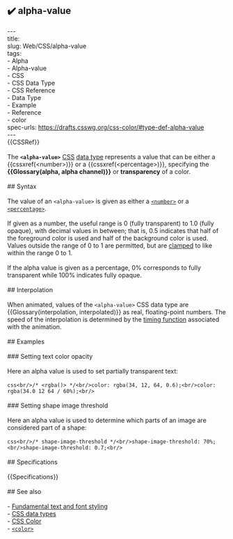 ## ✔️ alpha-value 
 ---<br/>title: <alpha-value><br/>slug: Web/CSS/alpha-value<br/>tags:<br/>  - Alpha<br/>  - Alpha-value<br/>  - CSS<br/>  - CSS Data Type<br/>  - CSS Reference<br/>  - Data Type<br/>  - Example<br/>  - Reference<br/>  - color<br/>spec-urls: https://drafts.csswg.org/css-color/#type-def-alpha-value<br/>---<br/>{{CSSRef}}<br/><br/>The **`<alpha-value>`** [CSS](/en-US/docs/Web/CSS) [data type](/en-US/docs/Web/CSS/CSS_Types) represents a value that can be either a {{cssxref(&lt;number&gt;)}} or a {{cssxref(&lt;percentage&gt;)}}, specifying the **{{Glossary(alpha, alpha channel)}}** or **transparency** of a color.<br/><br/>## Syntax<br/><br/>The value of an `<alpha-value>` is given as either a [`<number>`](/en-US/docs/Web/CSS/number) or a [`<percentage>`](/en-US/docs/Web/CSS/percentage).<br/><br/>If given as a number, the useful range is 0 (fully transparent) to 1.0 (fully opaque), with decimal values in between; that is, 0.5 indicates that half of the foreground color is used and half of the background color is used. Values outside the range of 0 to 1 are permitted, but are [clamped](<https://en.wikipedia.org/wiki/Clamping_(graphics)>) to like within the range 0 to 1.<br/><br/>If the alpha value is given as a percentage, 0% corresponds to fully transparent while 100% indicates fully opaque.<br/><br/>## Interpolation<br/><br/>When animated, values of the `<alpha-value>` CSS data type are {{Glossary(interpolation, interpolated)}} as real, floating-point numbers. The speed of the interpolation is determined by the [timing function](/en-US/docs/Web/CSS/single-transition-timing-function) associated with the animation.<br/><br/>## Examples<br/><br/>### Setting text color opacity<br/><br/>Here an alpha value is used to set partially transparent text:<br/><br/>```css<br/>/* <rgba()> */<br/>color: rgba(34, 12, 64, 0.6);<br/>color: rgba(34.0 12 64 / 60%);<br/>```<br/><br/>### Setting shape image threshold<br/><br/>Here an alpha value is used to determine which parts of an image are considered part of a shape:<br/><br/>```css<br/>/* shape-image-threshold */<br/>shape-image-threshold: 70%;<br/>shape-image-threshold: 0.7;<br/>```<br/><br/>## Specifications<br/><br/>{{Specifications}}<br/><br/>## See also<br/><br/>- [Fundamental text and font styling](/en-US/docs/Learn/CSS/Styling_text/Fundamentals)<br/>- [CSS data types](/en-US/docs/Web/CSS/CSS_Types)<br/>- [CSS Color](/en-US/docs/Web/CSS/CSS_Color)<br/>- [`<color>`](/en-US/docs/Web/CSS/color_value)<br/>